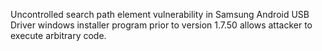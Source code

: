 Uncontrolled search path element vulnerability in Samsung Android USB Driver windows installer program prior to version 1.7.50 allows attacker to execute arbitrary code.